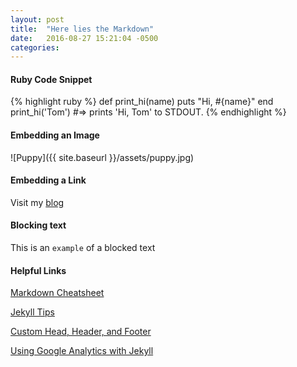 ```yaml
---
layout: post
title:  "Here lies the Markdown"
date:   2016-08-27 15:21:04 -0500
categories:
---
```


#### Ruby Code Snippet
{% highlight ruby %}
def print_hi(name)
  puts "Hi, #{name}"
end
print_hi('Tom')
#=> prints 'Hi, Tom' to STDOUT.
{% endhighlight %}

#### Embedding an Image 
![Puppy]({{ site.baseurl }}/assets/puppy.jpg)

#### Embedding a Link
Visit my [blog][blog-url]

#### Blocking text 
This is an `example` of a blocked text

#### Helpful Links
[Markdown Cheatsheet](https://github.com/adam-p/markdown-here/wiki/Markdown-Cheatsheet)

[Jekyll Tips](http://jekyll.tips/jekyll-cheat-sheet/)

[Custom Head, Header, and Footer](https://www.taniarascia.com/make-a-static-website-with-jekyll/)

[Using Google Analytics with Jekyll][jekyll-help]

[blog-url]:  https://wolfier.github.io/blog/
[jekyll-help]:	https://desiredpersona.com/google-analytics-jekyll/